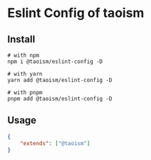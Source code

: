 # Eslint Config of taoism

## Install

```shell
# with npm
npm i @taoism/eslint-config -D

# with yarn
yarn add @taoism/eslint-config -D

# with pnpm
pnpm add @taoism/eslint-config -D
```

## Usage

```json
{
	"extends": ["@taoism"]
}
```
